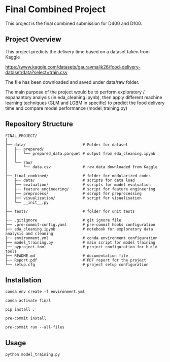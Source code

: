 # Final Combined Project

This project is the final combined submission for D400 and D100.

## Project Overview

This project predicts the delivery time based on a dataset taken from Kaggle

https://www.kaggle.com/datasets/gauravmalik26/food-delivery-dataset/data?select=train.csv

The file has been downloaded and saved under data/raw folder.

The main purpose of the project would be to perform exploratory / expanantory analysis (in eda_cleaning.ipynb), then apply different machine learning techniques (GLM and LGBM in specific) to predict the food delivery time and compare model performance (model_training.py)

## Repository Structure

```
FINAL_PROJECT/
│
├── data/                         # Folder for dataset
│   ├── prepared/
│   │   └── prepared_data.parquet # output from eda_cleaning.ipynb
│   │
│   └── raw/
│       └── data.csv              # raw data downloaded from Kaggle
│
├── final_combined/               # folder for modularized codes
│   ├── data/                     # scripts for data load
│   ├── evaluation/               # scripts for model evaluation
│   ├── feature_engineering/      # script for feature engineering
│   ├── preprocess/               # scrupt for preprocessing
│   ├── visualization/            # script for visualisation
│   └── __init__.py
│
├── tests/                        # folder for unit tests
│
├── .gitignore                    # git ignore file
├── .pre-commit-config.yaml       # pre-commit hooks configuration
├── eda_cleaning.ipynb            # notebook for exploratory data analysis and cleaning
├── environment.yml               # conda environment configuration
├── model_training.py             # main script for model training
├── pyproject.toml                # project configuration for build tools
├── README.md                     # documentation file
├── Report.pdf                    # PDF report for the project
└── setup.cfg                     # project setup configuration
```

## Installation

```
conda env create -f environment.yml

conda activate final

pip install .

pre-commit install

pre-commit run --all-files

```

## Usage

```
python model_training.py
```
